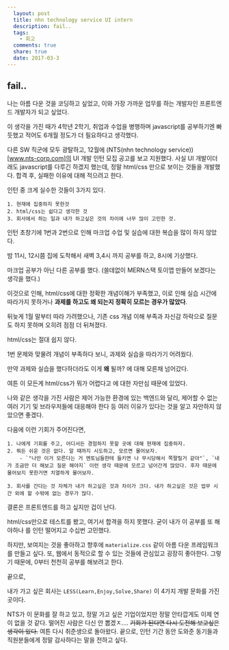 ```yaml
---
  layout: post
  title: nhn technology service UI intern
  description: fail..
  tags:
    - 회고
  comments: true
  share: true
  date: 2017-03-3
---
```


## fail..

나는 아름 다운 것을 코딩하고 싶었고, 이와 가장 가까운 업무를 하는 개발자인 프론트엔드 개발자가 되고 싶었다.

이 생각을 가진 때가 4학년 2학기, 취업과 수업을 병행하며 javascript를 공부하기엔 빠듯했고 적어도 6개월 정도가 더 필요하다고 생각했다.

다른 SW 직군에 모두 광탈하고, 12월에 (NTS(nhn technology service))[www.nts-corp.com]의 UI 개발 인턴 모집 공고를 보고 지원했다. 사실 UI 개발이더래도 javascript를 다루긴 하겠지 했는데, 정말 html/css 만으로 보이는 것들을 개발했다. 합격 후, 실패한 이유에 대해 적으려고 한다.

인턴 중 크게 실수한 것들이 3가지 있다.

	1. 현재에 집중하지 못한것
	2. html/css는 쉽다고 생각한 것
	3. 회사에서 하는 일과 내가 하고싶은 것의 차이에 너무 많이 고민한 것.

인턴 초창기에 1번과 2번으로 인해 마크업 수업 및 실습에 대한 복습을 많이 하지 않았다.

밤 11시, 12시쯤 집에 도착해서 새벽 3,4시 까지 공부를 하고, 8시에 기상했다.

마크업 공부가 아닌 다른 공부를 했다. (쓸데없이 MERN스택 토이앱 만들어 보겠다는 생각을 했다.)

이것으로 인해, html/css에 대한 정확한 개념이해가 부족했고, 이로 인해 실습 시간에 따라가지 못하거나 **과제를 하고도 왜 되는지 정확히 모르는 경우가 많았다**.

뒤늦게 1월 말부터 따라 가려했으나, 기존 css 개념 이해 부족과 자신감 하락으로 질문도 하지 못하며 오히려 점점 더 뒤쳐졌다.

html/css는 절대 쉽지 않다.

1번 문제와 맞물려 개념이 부족하다 보니, 과제와 실습을 따라가기 어려웠다.

만약 과제와 실습을 했다하더라도 이게 **왜** 될까? 에 대해 모른채 넘어갔다.

여튼 이 모든게 html/css가 뭐가 어렵다고 에 대한 자만심 때문에 있었다.

나와 같은 생각을 가진 사람은 제어 가능한 환경에 있는 백엔드와 달리, 제어할 수 없는 여러 기기 및 브라우저들에 대응해야 한다 등 여러 이유가 있다는 것을 알고 자만하지 않았으면 좋겠다.


다음에 이런 기회가 주어진다면,

	1. 나에게 기회를 주고, 어디서든 경험하지 못할 곳에 대해 현재에 집중하자.
	2. 뭐든 쉬운 것은 없다. 알 때까지 시도하고, 모르면 물어보자.
		- `"나만 이거 모른다는 거 멘토님들한테 들키면 나 무시당해서 쪽팔릴거 같아"`, `내가 조금만 더 해보고 질문 해야지` 이런 생각 때문에 모르고 넘어간게 많았다. 후자 때문에 물어보지 못한거면 치열하게 물어보자.

	3. 회사를 간다는 것 자체가 내가 하고싶은 것과 차이가 크다. 내가 하고싶은 것은 업무 시간 외에 할 수밖에 없는 경우가 많다.


결론은 프론트엔드를 하고 싶지만 겁이 난다.

html/css만으로 테스트를 봤고, 여기서 합격을 하지 못했다. 굳이 내가 이 공부를 또 해야하나 를 인턴 떨어지고 수십번 고민했다.

하지만,  보여지는 것을 좋아하고 향후에 `materialize.css` 같이 아름 다운 프레임워크를 만들고 싶다. 또, 웹에서 동적으로 할 수 있는 것들에 관심있고 굉장히 좋아한다. 그렇기 때문에, 0부터 천천히 공부를 해보려고 한다.

끝으로,

내가 가고 싶은 회사는 `LESS(Learn,Enjoy,Solve,Share)` 이 4가지 개발 문화를 가진 곳이다.

NTS가 이 문화를 잘 하고 있고, 정말 가고 싶은 기업이었지만 정말 안타깝게도 이제 연이 없을 것 같다. 떨어진 사람은 다신 안 뽑겠ㅈ.... ~~기회가 된다면 다시 도전해 보고싶은 생각이 있다.~~ 여튼 다시 취준생으로 돌아왔다. 끝으로, 인턴 기간 동안 도와준 동기들과 직원분들에게 정말 감사하다는 말을 전하고 싶다.
